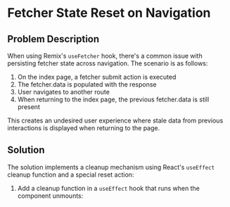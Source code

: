# Fetcher State Reset on Navigation

## Problem Description

When using Remix's `useFetcher` hook, there's a common issue with persisting fetcher state across navigation. The scenario is as follows:

1. On the index page, a fetcher submit action is executed
2. The fetcher.data is populated with the response
3. User navigates to another route
4. When returning to the index page, the previous fetcher.data is still present

This creates an undesired user experience where stale data from previous interactions is displayed when returning to the page.

## Solution

The solution implements a cleanup mechanism using React's `useEffect` cleanup function and a special reset action:

1. Add a cleanup function in a `useEffect` hook that runs when the component unmounts:
